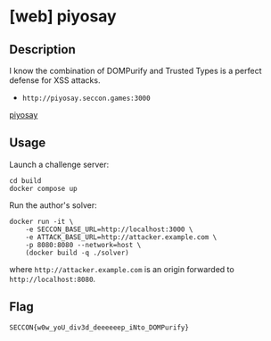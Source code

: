 # [web] piyosay

## Description

I know the combination of DOMPurify and Trusted Types is a perfect defense for XSS attacks.

- `http://piyosay.seccon.games:3000`

[piyosay](files/piyosay)

## Usage

Launch a challenge server:

```
cd build
docker compose up
```

Run the author's solver:

```
docker run -it \
    -e SECCON_BASE_URL=http://localhost:3000 \
    -e ATTACK_BASE_URL=http://attacker.example.com \
    -p 8080:8080 --network=host \
    (docker build -q ./solver)
```

where `http://attacker.example.com` is an origin forwarded to `http://localhost:8080`.

## Flag

```
SECCON{w0w_yoU_div3d_deeeeeep_iNto_DOMPurify}
```
